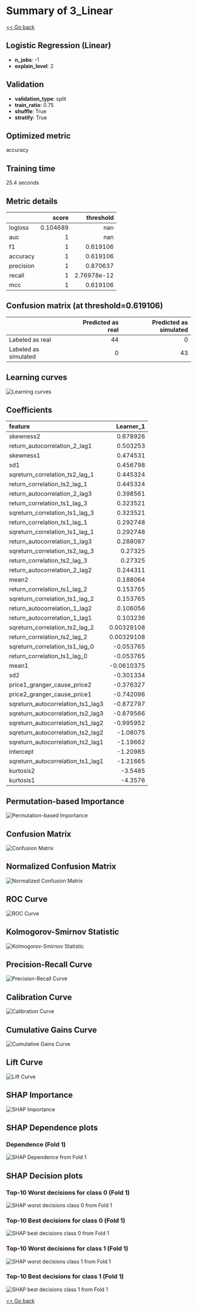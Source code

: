 # Summary of 3_Linear

[<< Go back](../README.md)


## Logistic Regression (Linear)
- **n_jobs**: -1
- **explain_level**: 2

## Validation
 - **validation_type**: split
 - **train_ratio**: 0.75
 - **shuffle**: True
 - **stratify**: True

## Optimized metric
accuracy

## Training time

25.4 seconds

## Metric details
|           |    score |     threshold |
|:----------|---------:|--------------:|
| logloss   | 0.104689 | nan           |
| auc       | 1        | nan           |
| f1        | 1        |   0.619106    |
| accuracy  | 1        |   0.619106    |
| precision | 1        |   0.870637    |
| recall    | 1        |   2.76978e-12 |
| mcc       | 1        |   0.619106    |


## Confusion matrix (at threshold=0.619106)
|                      |   Predicted as real |   Predicted as simulated |
|:---------------------|--------------------:|-------------------------:|
| Labeled as real      |                  44 |                        0 |
| Labeled as simulated |                   0 |                       43 |

## Learning curves
![Learning curves](learning_curves.png)

## Coefficients
| feature                           |   Learner_1 |
|:----------------------------------|------------:|
| skewness2                         |  0.678926   |
| return_autocorrelation_2_lag1     |  0.503253   |
| skewness1                         |  0.474531   |
| sd1                               |  0.456798   |
| sqreturn_correlation_ts2_lag_1    |  0.445324   |
| return_correlation_ts2_lag_1      |  0.445324   |
| return_autocorrelation_2_lag3     |  0.398561   |
| return_correlation_ts1_lag_3      |  0.323521   |
| sqreturn_correlation_ts1_lag_3    |  0.323521   |
| return_correlation_ts1_lag_1      |  0.292748   |
| sqreturn_correlation_ts1_lag_1    |  0.292748   |
| return_autocorrelation_1_lag3     |  0.288087   |
| sqreturn_correlation_ts2_lag_3    |  0.27325    |
| return_correlation_ts2_lag_3      |  0.27325    |
| return_autocorrelation_2_lag2     |  0.244311   |
| mean2                             |  0.188064   |
| return_correlation_ts1_lag_2      |  0.153765   |
| sqreturn_correlation_ts1_lag_2    |  0.153765   |
| return_autocorrelation_1_lag2     |  0.106056   |
| return_autocorrelation_1_lag1     |  0.103236   |
| sqreturn_correlation_ts2_lag_2    |  0.00329108 |
| return_correlation_ts2_lag_2      |  0.00329108 |
| sqreturn_correlation_ts1_lag_0    | -0.053765   |
| return_correlation_ts1_lag_0      | -0.053765   |
| mean1                             | -0.0610375  |
| sd2                               | -0.301334   |
| price1_granger_cause_price2       | -0.376327   |
| price2_granger_cause_price1       | -0.742096   |
| sqreturn_autocorrelation_ts1_lag3 | -0.872797   |
| sqreturn_autocorrelation_ts2_lag3 | -0.879566   |
| sqreturn_autocorrelation_ts1_lag2 | -0.995952   |
| sqreturn_autocorrelation_ts2_lag2 | -1.08075    |
| sqreturn_autocorrelation_ts2_lag1 | -1.19662    |
| intercept                         | -1.20985    |
| sqreturn_autocorrelation_ts1_lag1 | -1.21665    |
| kurtosis2                         | -3.5485     |
| kurtosis1                         | -4.3576     |


## Permutation-based Importance
![Permutation-based Importance](permutation_importance.png)
## Confusion Matrix

![Confusion Matrix](confusion_matrix.png)


## Normalized Confusion Matrix

![Normalized Confusion Matrix](confusion_matrix_normalized.png)


## ROC Curve

![ROC Curve](roc_curve.png)


## Kolmogorov-Smirnov Statistic

![Kolmogorov-Smirnov Statistic](ks_statistic.png)


## Precision-Recall Curve

![Precision-Recall Curve](precision_recall_curve.png)


## Calibration Curve

![Calibration Curve](calibration_curve_curve.png)


## Cumulative Gains Curve

![Cumulative Gains Curve](cumulative_gains_curve.png)


## Lift Curve

![Lift Curve](lift_curve.png)



## SHAP Importance
![SHAP Importance](shap_importance.png)

## SHAP Dependence plots

### Dependence (Fold 1)
![SHAP Dependence from Fold 1](learner_fold_0_shap_dependence.png)

## SHAP Decision plots

### Top-10 Worst decisions for class 0 (Fold 1)
![SHAP worst decisions class 0 from Fold 1](learner_fold_0_shap_class_0_worst_decisions.png)
### Top-10 Best decisions for class 0 (Fold 1)
![SHAP best decisions class 0 from Fold 1](learner_fold_0_shap_class_0_best_decisions.png)
### Top-10 Worst decisions for class 1 (Fold 1)
![SHAP worst decisions class 1 from Fold 1](learner_fold_0_shap_class_1_worst_decisions.png)
### Top-10 Best decisions for class 1 (Fold 1)
![SHAP best decisions class 1 from Fold 1](learner_fold_0_shap_class_1_best_decisions.png)

[<< Go back](../README.md)
